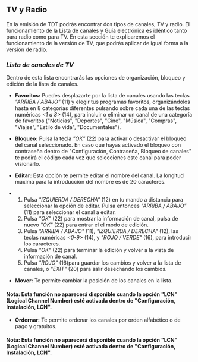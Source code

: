 ## TV y Radio

En la emisión de TDT podrás encontrar dos tipos de canales, TV y radio. El funcionamiento de la Lista de canales y Guía electrónica es idéntico tanto para radio como para TV. En esta sección te explicaremos el funcionamiento de la versión de TV, que podrás aplicar de igual forma a la versión de radio.

### *Lista de canales de TV*

Dentro de esta lista encontrarás las opciones de organización, bloqueo y edición de la lista de canales.

* **Favoritos:** Puedes desplazarte por la lista de canales usando las teclas *"ARRIBA / ABAJO"* (11) y elegir tus programas favoritos, organizándolos hasta en 8 categorías diferentes pulsando sobre cada una de las teclas numéricas *<1 a 8>* (14), para incluir o eliminar un canal de una categoría de favoritos ("Noticias", "Deportes", "Cine", "Música", "Compras", "Viajes", "Estilo de vida", "Documentales").

* **Bloqueo:** Pulsa la tecla *"OK"* (22) para activar o desactivar el bloqueo del canal seleccionado. En caso que hayas activado el bloqueo con contraseña dentro de "Configuración, Contraseña, Bloqueo de canales" te pedirá el código cada vez que selecciones este canal para poder visionarlo.

* **Editar:** Esta opción te permite editar el nombre del canal. La longitud máxima para la introducción del nombre es de 20 caracteres.

* 1. Pulsa *"IZQUIERDA / DERECHA"* (12) en tu mando a distancia para seleccionar la opción de editar. Pulsa entonces *"ARRIBA / ABAJO"* (11) para seleccionar el canal a editar.
  2. Pulsa *"OK"* (22) para mostrar la información de canal, pulsa de nuevo *"OK"* (22) para entrar el el modo de edición.
  3. Pulsa *"ARRIBA / ABAJO"* (11), *"IZQUIERDA / DERECHA"* (12), las teclas numéricas *<0-9>* (14), y *"ROJO / VERDE"* (16), para introducir los caracteres.
  4. Pulsa *"OK"* (22) para terminar la edición y volver a la vista de información de canal.
  5. Pulsa *"ROJO"* (16)para guardar los cambios y volver a la lista de canales, o *"EXIT"* (20) para salir desechando los cambios.

* **Mover:** Te permite cambiar la posición de los canales en la lista.
#### **Nota:** Esta función no aparecerá disponible cuando la opción "LCN" (Logical Channel Number) esté activada dentro de "Configuración, Instalación, LCN".

* **Ordernar:** Te permite ordenar los canales por orden alfabético o de pago y gratuitos.
#### **Nota:** Esta función no aparecerá disponible cuando la opción "LCN" (Logical Channel Number) esté activada dentro de "Configuración, Instalación, LCN".














